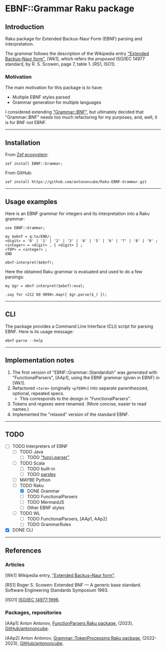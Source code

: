 # EBNF::Grammar Raku package

## Introduction

Raku package for Extended Backus-Naur Form (EBNF) parsing and interpretation.

The grammar follows the description of the Wikipedia entry 
["Extended Backus–Naur form"](https://en.wikipedia.org/wiki/Extended_Backus–Naur_form), [Wk1],
which refers the *proposed* ISO/IEC 14977 standard, by R. S. Scowen, page 7, table 1. [RS1, ISO1].

### Motivation

The main motivation for this package is to have:
- Multiple EBNF styles parsed
- Grammar generation for multiple languages

I considered extending ["Grammar::BNF"](https://raku.land/github:tadzik/Grammar::BNF), 
but ultimately decided that "Grammar::BNF" needs too much refactoring for my purposes,
and, well, it is for BNF not EBNF.


------

## Installation

From [Zef ecosystem](https://raku.land):

```
zef install EBNF::Grammar;
```

From GitHub:

```
zef install https://github.com/antononcube/Raku-EBNF-Grammar.git
```

------

## Usage examples

Here is an EBNF grammar for integers and its interpretation into a Raku grammar:

```perl6
use EBNF::Grammar;

my $ebnf = q:to/END/;
<digit> = '0' | '1' | '2' | '3' | '4' | '5' | '6' | '7' | '8' | '9' ;
<integer> = <digit> , { <digit> } ;
<TOP> = <integer> ;
END

ebnf-interpret($ebnf);
```

Here the obtained Raku grammar is evaluated and used to do a few parsings:  

```perl6
my $gr = ebnf-interpret($ebnf):eval;

.say for <212 89 9090>.map({ $gr.parse($_) });
```

------

## CLI

The package provides a Command Line Interface (CLI) script for parsing EBNF. Here is its usage message:

```shell
ebnf-parse --help
```


------

## Implementation notes

1. The first version of "EBNF::Grammar::Standardish" was *generated* with "FunctionalParsers", [AAp1], using the EBNF grammar (given in EBNF) in [Wk1].
2. Refactored `<term>` (originally `<pTERM>`) into separate parenthesized, optional, repeated specs.
   - This corresponds to the design in "FunctionalParsers". 
3. Tokens and regexes were renamed. (More concise, easier to read names.)
4. Implemented the "relaxed" version of the standard EBNF.

------

## TODO

- [ ] TODO Interpreters of EBNF
    - [ ] TODO Java
        - [ ] TODO ["funcj.parser"](https://github.com/typemeta/funcj/tree/master/parser)
    - [ ] TODO Scala
        - [ ] TODO built-in
        - [ ] TODO [parsley](https://github.com/j-mie6/parsley)
    - [ ] MAYBE Python
    - [ ] TODO Raku
        - [X] DONE Grammar
        - [ ] TODO FunctionalParsers
        - [ ] TODO MermaidJS
        - [ ] Other EBNF styles
    - [ ] TODO WL
        - [ ] TODO FunctionalParsers, [AAp1, AAp2]
        - [ ] TODO GrammarRules
- [X] DONE CLI

------

## References

### Articles

[Wk1] Wikipedia entry, ["Extended Backus–Naur form"](https://en.wikipedia.org/wiki/Extended_Backus–Naur_form).

[RS1] Roger S. Scowen: Extended BNF — A generic base standard. Software Engineering Standards Symposium 1993.

[ISO1] [ISO/IEC 14977:1996](https://www.iso.org/standard/26153.html).

### Packages, repositories

[AAp1] Anton Antonov,
[FunctionParsers Raku package](https://github.com/antononcube/Raku-FunctionalParsers),
(2023),
[GitHub/antononcube](https://github.com/antononcube).

[AAp2] Anton Antonov,
[Grammar::TokenProcessing Raku package](https://github.com/antononcube/Raku-Grammar-TokenProcessing),
(2022-2023),
[GitHub/antononcube](https://github.com/antononcube).
